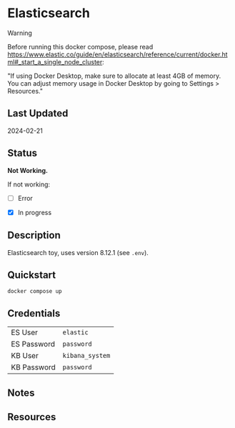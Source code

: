 # Elasticsearch

> [!WARNING]  
> Before running this docker compose, please read <https://www.elastic.co/guide/en/elasticsearch/reference/current/docker.html#_start_a_single_node_cluster>:
>
> "If using Docker Desktop, make sure to allocate at least 4GB of memory. You can adjust memory usage in Docker Desktop by going to Settings > Resources."

## Last Updated

2024-02-21

## Status

**Not Working.**

If not working:

- [ ] Error

- [x] In progress

## Description

Elasticsearch toy, uses version 8.12.1 (see `.env`).

## Quickstart

```shell
docker compose up
```

## Credentials

|             |                 |
| ----------- | --------------- |
| ES User     | `elastic`       |
| ES Password | `password`      |
| KB User     | `kibana_system` |
| KB Password | `password`      |

## Notes

## Resources
